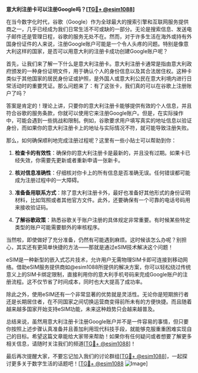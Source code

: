 **意大利注册卡可以注册Google吗？[[TG💪+ @esim1088](https://t.me/s/esim1088)]**

在当今数字化时代，谷歌（Google）作为全球最大的搜索引擎和互联网服务提供商之一，几乎已经成为我们日常生活不可或缺的一部分。无论是搜索信息、发送电子邮件还是管理日程，谷歌的服务无处不在。然而，对于许多生活在海外或持有外国身份证件的人来说，注册Google账户可能是一个令人头疼的问题。特别是像意大利这样的国家，是否可以用意大利的注册卡成功创建Google账户呢？

首先，让我们来了解一下什么是意大利注册卡。意大利注册卡通常是指由意大利政府颁发的一种身份证明文件，用于确认个人的身份信息以及其合法居住权。这种卡类似于其他国家的居民身份证或护照，是外国人或意大利公民在意大利境内进行日常活动时的重要凭证。那么问题来了：有了这张卡，我们真的可以在谷歌上注册账户了吗？

答案是肯定的！理论上讲，只要你的意大利注册卡能够提供有效的个人信息，并且符合谷歌的服务条款，你就可以使用它来注册Google账户。但是，在实际操作中，可能会遇到一些挑战和限制。例如，谷歌要求用户填写真实的地址信息以验证身份，而如果你的意大利注册卡上的地址与实际情况不符，就可能导致注册失败。

那么，如何确保顺利地完成注册过程呢？这里有一些小贴士可以帮助到你：

1. **检查卡的有效性**：确保你的意大利注册卡是最新的，并且没有过期。如果卡已经失效，你需要先更新或者重新申请一张新卡。
   
2. **核对信息准确性**：仔细核对你卡上的所有信息是否准确无误。任何错误都可能成为注册过程中的一大障碍。

3. **准备备用联系方式**：除了意大利注册卡外，最好也准备好其他形式的身份证明材料，比如驾照或者其他官方文件。此外，还要确保有一个可靠的电话号码用来接收验证码。

4. **了解谷歌政策**：熟悉谷歌关于账户注册的具体规定非常重要。有时候某些特定类型的账户可能需要额外的审核程序。

当然啦，即使做好了充分准备，仍然有可能遇到麻烦。这时候该怎么办呢？别担心，其实还有更简单快捷的方法——那就是通过eSIM技术解决这个问题！

eSIM是一种新型的嵌入式芯片技术，允许用户无需物理SIM卡即可连接到移动网络。借助eSIM服务提供商如@esim1088所提供的解决方案，你可以轻松绕过传统意义上的SIM卡绑定限制，直接利用你的意大利手机号码来完成Google账户的注册流程。这不仅节省了时间成本，同时也大大提高了成功率。

除此之外，使用eSIM还有一个非常显著的优势就是灵活性。无论你是短期旅行者还是长期居住者，在不同国家之间切换运营商变得前所未有的方便快捷。而且随着越来越多国家开始支持eSIM功能，未来这种趋势只会越来越普及。

总结来说，虽然用意大利注册卡注册Google账户并不是一件容易的事情，但只要你按照上述步骤认真准备并且善加利用现代科技手段，就能够克服重重困难实现自己的目标。希望这篇文章能给大家带来帮助！如果你有任何疑问或者想要了解更多相关信息，请随时关注我们的频道[[TG💪+ @esim1088](https://t.me/s/esim1088)]！

最后再次提醒大家，不要忘记加入我们的讨论群组[[TG💪+ @esim1088](https://t.me/s/esim1088)]，一起探讨更多关于数字生活的话题吧！[[TG💪+ @esim1088](https://t.me/s/esim1088) ![Image](https://i.postimg.cc/4NQfJmqS/Snipaste-2025-05-13-00-14-12.png)]